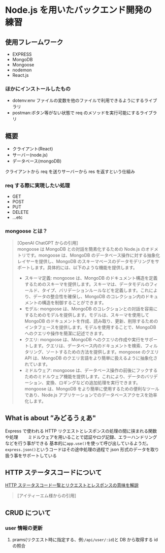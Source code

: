 # Node.js を用いたバックエンド開発の練習

## 使用フレームワーク

- EXPRESS
- MongoDB
- Mongoose
- nodemon
- React.js

### ほかにインストールしたもの

- dotenv:env ファイルの変数を他のファイルで利用できるようにするライブラリ
- postman:ボタン等がない状態で req のメソッドを実行可能にするライブラリ

## 概要

- クライアント(React)
- サーバー(node.js)
- データベース(mongoDB)

クライアントから req を送りサーバーから res を返すという仕組み

### req する際に実現したい処理

- GET
- POST
- PUT
- DELETE
- ...etc

### mongoose とは？

> [OpenAI ChatGPT からの引用]  
> mongoose は MongoDB との対話を簡素化するための Node.js のオドメトリです。mongoose は、MongoDB のデータベース操作に対する抽象化レイヤーを提供し、MongoDB のスキーマベースのデータモデリングをサポートします。具体的には、以下のような機能を提供します。
>
> - スキーマ定義: mongoose は、MongoDB のドキュメント構造を定義するためのスキーマを提供します。スキーマは、データモデルのフィールド、タイプ、バリデーションルールなどを定義します。これにより、データの整合性を確保し、MongoDB のコレクション内のドキュメントの構造を制御することができます。
> - モデル: mongoose は、MongoDB のコレクションとの対話を容易にするためのモデルを提供します。モデルは、スキーマを使用して MongoDB のドキュメントを作成、読み取り、更新、削除するためのインタフェースを提供します。モデルを使用することで、MongoDB へのクエリや操作を簡潔に記述できます。
> - クエリ: mongoose は、MongoDB へのクエリの作成や実行をサポートします。クエリは、データベース内のドキュメントを検索、フィルタリング、ソートするための方法を提供します。mongoose のクエリ API は、MongoDB のクエリ言語をより簡単に扱えるように抽象化されています。
> - ミドルウェア: mongoose は、データベース操作の前後にフックするためのミドルウェア機能を提供します。これにより、データのバリデーション、変換、ロギングなどの追加処理を実行できます。
>   mongoose は、MongoDB をより簡単に使用するための便利なツールであり、Node.js アプリケーションでのデータベースアクセスを効率化します。

## What is about ”みどるうぇあ"

Express で使われる HTTP リクエストとレスポンスの処理の間に挟まれる関数や処理　　
ミドルウェアを用いることで認証やログ記録、エラーハンドリングなどを行う事ができる
基本的に`app.use()`を使って呼び出しているようだ。`express.json()`というコードはその途中処理の過程で json 形式のデータを取り扱う事をサポートしている

## HTTP ステータスコードについて

[HTTP ステータスコード一覧とリクエストとレスポンスの意味を解説](https://www.itmanage.co.jp/column/http-www-request-response-statuscode/)

> [アイティーエム様からの引用]

## CRUD について

### user 情報の更新

1. prams(リクエスト時に指定する、例:`/api/user/:id`)と DB から取得する id の照合
